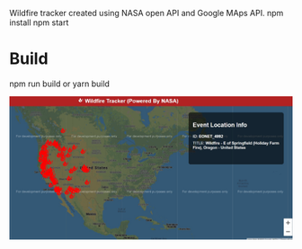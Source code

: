 Wildfire tracker created using NASA open API and Google MAps API.
npm install
npm start

# Build
npm run build
or
yarn build

![](temp2.jpg)
